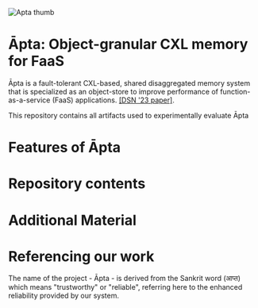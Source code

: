 ![Apta thumb](http://timewarp.adarshpatil.in/images/projects/apta/apta-thumb-github.png) 
# Āpta: Object-granular CXL memory for FaaS

Āpta is a fault-tolerant CXL-based, shared disaggregated memory system that is specialized as an object-store to improve performance of function-as-a-service (FaaS) applications. [[DSN '23 paper]](). 

This repository contains all artifacts used to experimentally evaluate Āpta 

# Features of Āpta


# Repository contents


# Additional Material


# Referencing our work


The name of the project - Āpta - is derived from the Sankrit word (आप्त) which means "trustworthy" or "reliable", referring here to the enhanced reliability provided by our system.
